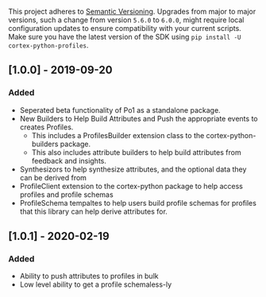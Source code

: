 This project adheres to [Semantic Versioning](https://semver.org/spec/v2.0.0.html). Upgrades from major to major versions, such a change from version `5.6.0` to `6.0.0`, might require local configuration updates to ensure compatibility with your current scripts. Make sure you have the latest version of the SDK using `pip install -U cortex-python-profiles`.


## [1.0.0] - 2019-09-20
### Added
* Seperated beta functionality of Po1 as a standalone package. 
* New Builders to Help Build Attributes and Push the appropriate events to creates Profiles.
  * This includes a ProfilesBuilder extension class to the cortex-python-builders package. 
  * This also includes attribute builders to help build attributes from feedback and insights.
* Synthesizors to help synthesize attributes, and the optional data they can be derived from
* ProfileClient extension to the cortex-python package to help access profiles and profile schemas
* ProfileSchema tempaltes to help users build profile schemas for profiles that this library can help derive attributes for.


## [1.0.1] - 2020-02-19
### Added
* Ability to push attributes to profiles in bulk
* Low level ability to get a profile schemaless-ly
